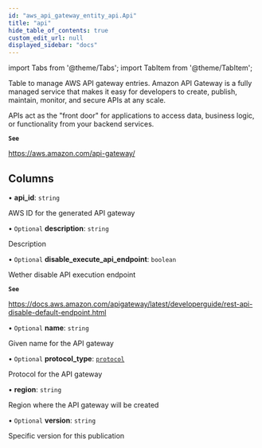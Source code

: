 ```yaml
---
id: "aws_api_gateway_entity_api.Api"
title: "api"
hide_table_of_contents: true
custom_edit_url: null
displayed_sidebar: "docs"
---
```


import Tabs from '@theme/Tabs';
import TabItem from '@theme/TabItem';

Table to manage AWS API gateway entries. Amazon API Gateway is a fully managed service that makes it easy for developers to
create, publish, maintain, monitor, and secure APIs at any scale.

APIs act as the "front door" for applications to access data, business logic, or functionality from your backend services.

**`See`**

https://aws.amazon.com/api-gateway/

## Columns

• **api\_id**: `string`

AWS ID for the generated API gateway

• `Optional` **description**: `string`

Description

• `Optional` **disable\_execute\_api\_endpoint**: `boolean`

Wether disable API execution endpoint

**`See`**

https://docs.aws.amazon.com/apigateway/latest/developerguide/rest-api-disable-default-endpoint.html

• `Optional` **name**: `string`

Given name for the API gateway

• `Optional` **protocol\_type**: [`protocol`](../enums/aws_api_gateway_entity_api.Protocol.md)

Protocol for the API gateway

• **region**: `string`

Region where the API gateway will be created

• `Optional` **version**: `string`

Specific version for this publication
